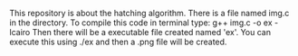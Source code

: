 This repository is about the hatching algorithm. There is a file named img.c in the directory. To compile this code in terminal type: g++ img.c -o ex -lcairo 
Then there will be a executable file created named 'ex'. You can execute this using ./ex and then a .png file will be created. 
